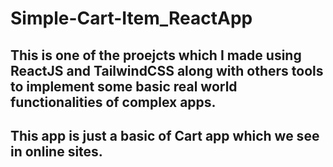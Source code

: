 # Simple-Cart-Item_ReactApp
## This is one of the proejcts which I made using ReactJS and TailwindCSS along with others tools to implement some basic real world functionalities of complex apps.
## This app is just a basic of Cart app which we see in online sites.
